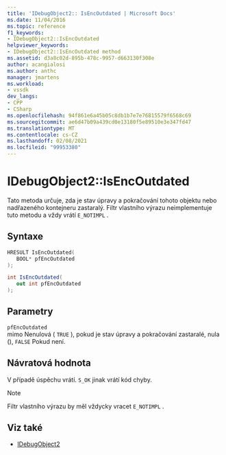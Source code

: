 ```yaml
---
title: 'IDebugObject2:: IsEncOutdated | Microsoft Docs'
ms.date: 11/04/2016
ms.topic: reference
f1_keywords:
- IDebugObject2::IsEncOutdated
helpviewer_keywords:
- IDebugObject2::IsEncOutdated method
ms.assetid: d3a8c02d-895b-478c-9957-d663130f308e
author: acangialosi
ms.author: anthc
manager: jmartens
ms.workload:
- vssdk
dev_langs:
- CPP
- CSharp
ms.openlocfilehash: 94f861e6a45b05c8db1b7e7e76815579f6568c69
ms.sourcegitcommit: ae6d47b09a439cd0e13180f5e89510e3e347fd47
ms.translationtype: MT
ms.contentlocale: cs-CZ
ms.lasthandoff: 02/08/2021
ms.locfileid: "99953380"
---
```

# <a name="idebugobject2isencoutdated"></a>IDebugObject2::IsEncOutdated
Tato metoda určuje, zda je stav úpravy a pokračování tohoto objektu nebo nadřazeného kontejneru zastaralý. Filtr vlastního výrazu neimplementuje tuto metodu a vždy vrátí `E_NOTIMPL` .

## <a name="syntax"></a>Syntaxe

```cpp
HRESULT IsEncOutdated(
   BOOL* pfEncOutdated
);
```

```csharp
int IsEncOutdated(
   out int pfEncOutdated
);
```

## <a name="parameters"></a>Parametry
`pfEncOutdated`\
mimo Nenulová ( `TRUE` ), pokud je stav úpravy a pokračování zastaralé, nula (), `FALSE` Pokud není.

## <a name="return-value"></a>Návratová hodnota
 V případě úspěchu vrátí. `S_OK` jinak vrátí kód chyby.

> [!NOTE]
> Filtr vlastního výrazu by měl vždycky vracet `E_NOTIMPL` .

## <a name="see-also"></a>Viz také
- [IDebugObject2](../../../extensibility/debugger/reference/idebugobject2.md)
